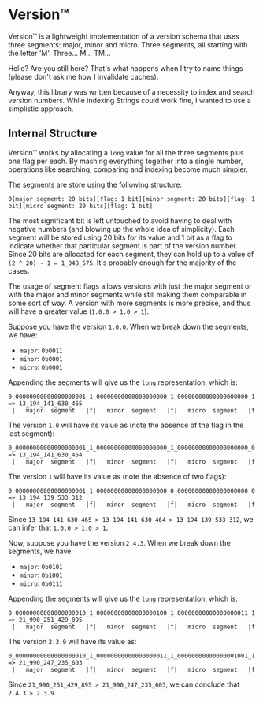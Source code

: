 # Version™

Version™ is a lightweight implementation of a version schema that uses three segments: major, minor and micro.
Three segments, all starting with the letter 'M'. Three... M... TM...

Hello? Are you still here? That's what happens when I try to name things (please don't ask me how I invalidate caches).

Anyway, this library was written because of a necessity to index and search version numbers. While indexing Strings
could work fine, I wanted to use a simplistic approach.

## Internal Structure

Version™ works by allocating a `long` value for all the three segments plus one flag per each. By mashing everything
together into a single number, operations like searching, comparing and indexing become much simpler.

The segments are store using the following structure:

```
0[major segment: 20 bits][flag: 1 bit][minor segment: 20 bits][flag: 1 bit][micro segment: 20 bits][flag: 1 bit]
```

The most significant bit is left untouched to avoid having to deal with negative numbers (and blowing up the whole idea
of simplicity). Each segment will be stored using 20 bits for its value and 1 bit as a flag to indicate whether that
particular segment is part of the version number. Since 20 bits are allocated for each segment, they can hold up to a
value of `(2 ^ 20) - 1 = 1_048_575`. It's probably enough for the majority of the cases.

The usage of segment flags allows versions with just the major segment or with the major and minor segments while still
making them comparable in some sort of way. A version with more segments is more precise, and thus will have a greater
value (`1.0.0 > 1.0 > 1`).

Suppose you have the version `1.0.0`. When we break down the segments, we have:

- `major`: `0b0011`
- `minor`: `0b0001`
- `micro`: `0b0001`

Appending the segments will give us the `long` representation, which is:

```
0_00000000000000000001_1_00000000000000000000_1_00000000000000000000_1 => 13_194_141_630_465
 |   major  segment   |f|   minor  segment   |f|   micro  segment   |f
```

The version `1.0` will have its value as (note the absence of the flag in the last segment):

```
0_00000000000000000001_1_00000000000000000000_1_00000000000000000000_0 => 13_194_141_630_464
 |   major  segment   |f|   minor  segment   |f|   micro  segment   |f
```

The version `1` will have its value as (note the absence of two flags):

```
0_00000000000000000001_1_00000000000000000000_0_00000000000000000000_0 => 13_194_139_533_312
 |   major  segment   |f|   minor  segment   |f|   micro  segment   |f
```

Since `13_194_141_630_465 > 13_194_141_630_464 > 13_194_139_533_312`, we can infer that `1.0.0 > 1.0 > 1`.

Now, suppose you have the version `2.4.3`. When we break down the segments, we have:

- `major`: `0b0101`
- `minor`: `0b1001`
- `micro`: `0b0111`

Appending the segments will give us the `long` representation, which is:

```
0_00000000000000000010_1_00000000000000000100_1_00000000000000000011_1 => 21_990_251_429_895
 |   major  segment   |f|   minor  segment   |f|   micro  segment   |f
```

The version `2.3.9` will have its value as:

```
0_00000000000000000010_1_00000000000000000011_1_00000000000000001001_1 => 21_990_247_235_603
 |   major  segment   |f|   minor  segment   |f|   micro  segment   |f
```

Since `21_990_251_429_895 > 21_990_247_235_603`, we can conclude that `2.4.3 > 2.3.9`.

